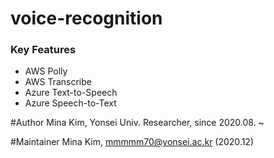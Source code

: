 # voice-recognition
### Key Features
- AWS Polly
- AWS Transcribe
- Azure Text-to-Speech
- Azure Speech-to-Text

#Author
Mina Kim, Yonsei Univ. Researcher, since 2020.08. ~

#Maintainer
Mina Kim, mmmmm70@yonsei.ac.kr (2020.12)
